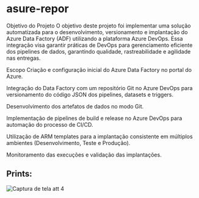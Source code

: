 # asure-repor
Objetivo do Projeto
O objetivo deste projeto foi implementar uma solução automatizada para o desenvolvimento, versionamento e implantação do Azure Data Factory (ADF) utilizando a plataforma Azure DevOps. Essa integração visa garantir práticas de DevOps para gerenciamento eficiente dos pipelines de dados, garantindo qualidade, rastreabilidade e agilidade nas entregas.

Escopo
Criação e configuração inicial do Azure Data Factory no portal do Azure.

Integração do Data Factory com um repositório Git no Azure DevOps para versionamento do código JSON dos pipelines, datasets e triggers.

Desenvolvimento dos artefatos de dados no modo Git.

Implementação de pipelines de build e release no Azure DevOps para automação do processo de CI/CD.

Utilização de ARM templates para a implantação consistente em múltiplos ambientes (Desenvolvimento, Teste e Produção).

Monitoramento das execuções e validação das implantações.

## Prints:
![Captura de tela att 4](https://github.com/user-attachments/assets/f45c665f-caf5-45dc-9a2f-ebde16147492)
